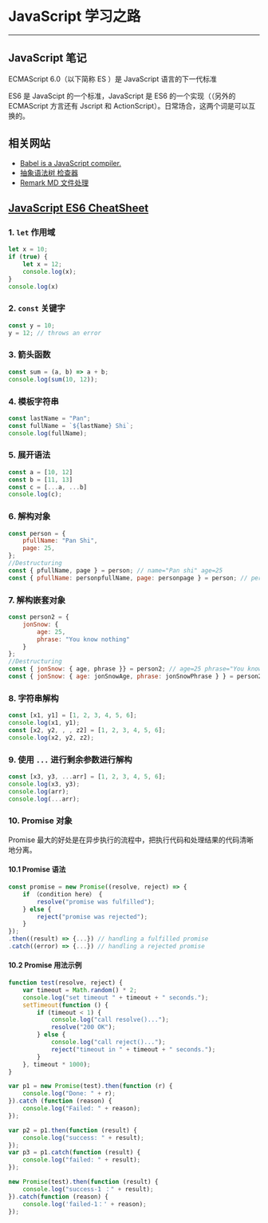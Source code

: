 # JavaScript 学习之路

---

## JavaScript 笔记

ECMAScript 6.0（以下简称 ES ）是 JavaScript 语言的下一代标准

ES6 是 JavaScipt 的一个标准，JavaScript 是 ES6 的一个实现（（另外的 ECMAScript 方言还有 Jscript 和 ActionScript）。日常场合，这两个词是可以互换的。

## 相关网站

- [Babel is a JavaScript compiler.](https://babel.dev/)
- [抽象语法树 检查器](https://astexplorer.net/)
- [Remark MD 文件处理](https://remark.js.org/)

## [JavaScript ES6 CheatSheet](../js/esjs.mjs)

### 1. `let` 作用域

```javascript
let x = 10;
if (true) {
    let x = 12;
    console.log(x);
}
console.log(x)
```

### 2. `const` 关键字

```javascript
const y = 10;
y = 12; // throws an error
```

### 3. 箭头函数

```javascript
const sum = (a, b) => a + b;
console.log(sum(10, 12));
```

### 4. 模板字符串

```javascript
const lastName = "Pan";
const fullName = `${lastName} Shi`;
console.log(fullName);
```

### 5. 展开语法

```javascript
const a = [10, 12]
const b = [11, 13]
const c = [...a, ...b]
console.log(c);
```

### 6. 解构对象

```javascript
const person = {
    pfullName: "Pan Shi",
    page: 25,
};
//Destructuring
const { pfullName, page } = person; // name="Pan shi" age=25
const { pfullName: personpfullName, page: personpage } = person; // personpfullName="Pan Shi" personpage=25
```

### 7. 解构嵌套对象

```javascript
const person2 = {
    jonSnow: {
        age: 25,
        phrase: "You know nothing"
    }
};
//Destructuring
const { jonSnow: { age, phrase }} = person2; // age=25 phrase="You know nothing"
const { jonSnow: { age: jonSnowAge, phrase: jonSnowPhrase } } = person2; // jonSnowAge=25 jonSnowPhrase="You know nothing"
```

### 8. 字符串解构

```javascript
const [x1, y1] = [1, 2, 3, 4, 5, 6];
console.log(x1, y1);
const [x2, y2, , , z2] = [1, 2, 3, 4, 5, 6];
console.log(x2, y2, z2);
```

### 9. 使用 `...` 进行剩余参数进行解构

```javascript
const [x3, y3, ...arr] = [1, 2, 3, 4, 5, 6];
console.log(x3, y3);
console.log(arr);
console.log(...arr);
```

### 10. Promise 对象

Promise 最大的好处是在异步执行的流程中，把执行代码和处理结果的代码清晰地分离。

#### 10.1 Promise 语法

```javascript
const promise = new Promise((resolve, reject) => {
    if （condition here） {
        resolve("promise was fulfilled");
    } else {
        reject("promise was rejected");
    }
});
.then((result) => {...}) // handling a fulfilled promise
.catch((error) => {...}) // handling a rejected promise
```

#### 10.2 Promise 用法示例

```javascript
function test(resolve, reject) {
    var timeout = Math.random() * 2;
    console.log("set timeout " + timeout + " seconds.");
    setTimeout(function () {
        if (timeout < 1) {
            console.log("call resolve()...");
            resolve("200 OK");
        } else {
            console.log("call reject()...");
            reject("timeout in " + timeout + " seconds.");
        }
    }, timeout * 1000);
}

var p1 = new Promise(test).then(function (r) {
    console.log("Done: " + r);
}).catch (function (reason) {
    console.log("Failed: " + reason);
});

var p2 = p1.then(function (result) {
    console.log("success: " + result);
});
var p3 = p1.catch(function (result) {
    console.log("failed: " + result);
});

new Promise(test).then(function (result) {
    console.log("success-1 ：" + result);
}).catch(function (reason) {
    console.log('failed-1：' + reason);
});
```

